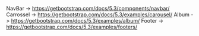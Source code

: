 NavBar -> https://getbootstrap.com/docs/5.3/components/navbar/
Carrossel -> https://getbootstrap.com/docs/5.3/examples/carousel/
Album -> https://getbootstrap.com/docs/5.3/examples/album/
Footer -> https://getbootstrap.com/docs/5.3/examples/footers/
